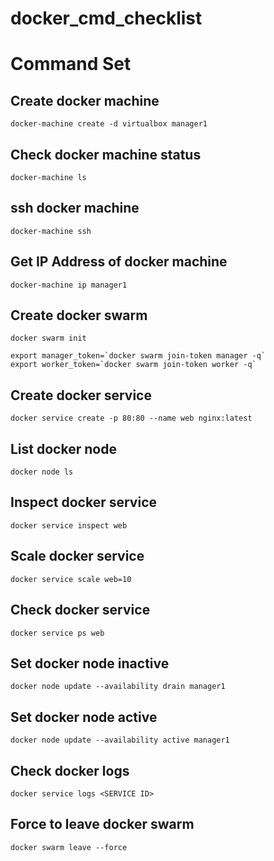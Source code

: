 # docker_cmd_checklist

# Command Set

## Create docker machine
```
docker-machine create -d virtualbox manager1
```

## Check docker machine status

```
docker-machine ls
```

## ssh docker machine

```
docker-machine ssh
```

## Get IP Address of docker machine
```
docker-machine ip manager1
```

## Create docker swarm

```
docker swarm init
```

```
export manager_token=`docker swarm join-token manager -q`
export worker_token=`docker swarm join-token worker -q`
```

## Create docker service
```
docker service create -p 80:80 --name web nginx:latest
```

## List docker node 
```
docker node ls
```

## Inspect docker service
```
docker service inspect web
```

## Scale docker service
```
docker service scale web=10
```

## Check docker service
```
docker service ps web
```

## Set docker node inactive
```
docker node update --availability drain manager1
```

## Set docker node active
```
docker node update --availability active manager1
```

## Check docker logs
```
docker service logs <SERVICE ID>
```


## Force to leave docker swarm
```
docker swarm leave --force
```
